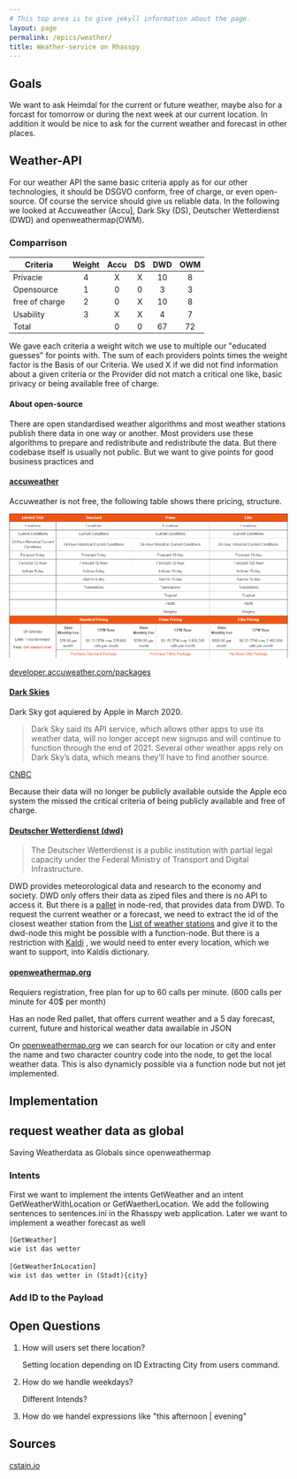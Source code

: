 ```yaml
---
# This top area is to give jekyll information about the page.
layout: page
permalink: /epics/weather/
title: Weather-service on Rhasspy
---
```


## Goals

We want to ask Heimdal for the current or future weather, maybe also for a forcast for tomorrow or during the next week 
at our current location. In addition it would be nice to ask for the current weather and forecast in other places.

## Weather-API
For our weather API the same basic criteria apply as for our other technologies, it should be DSGVO conform, free of charge,
or even open-source. Of course the service should give us reliable data. In the following we looked at Accuweather (Accu], Dark Sky (DS),
Deutscher Wetterdienst (DWD) and openweathermap(OWM).

### Comparrison

| Criteria      |Weight | Accu  | DS    | DWD   | OWM   |
|---------------|:-----:|:-----:|:-----:|:-----:|:-----:|       
| Privacie      | 4     | X     | X     | 10    | 8     |
| Opensource    | 1     | 0     | 0     | 3     | 3     |
| free of charge| 2     | 0     | X     | 10    | 8     |
| Usability     | 3     | X     | X     | 4     | 7     |
| Total         |       | 0     | 0     | 67    | 72    |

We gave each criteria a weight witch we use to multiple our "educated guesses" for points with. The sum of each providers
points times the weight factor is the Basis of our Criteria. We used X if we did not find information about a given criteria
or the Provider did not match a critical one like, basic privacy or being available free of charge.

#### About open-source

There are open standardised weather algorithms and most weather stations publish there data in one way or another. Most 
providers use these algorithms to prepare and redistribute and redistribute the data. But there codebase itself is usually not 
public. But we want to give points for good business practices and  

#### [accuweather](https://www.accuweather.com/)

Accuweather is not free, the following table shows there pricing, structure.

![](./../../assets/accuweather-pricing.png)

[developer.accuweather.com/packages](https://developer.accuweather.com/packages)

#### [Dark Skies](darksky.net)

Dark Sky got aquiered by Apple in March 2020.

> Dark Sky said its API service, which allows other apps to use its weather data, will no longer accept new signups and 
> will continue to function through the end of 2021. Several other weather apps rely on Dark Sky’s data, which means 
> they’ll have to find another source.

[CNBC](https://www.cnbc.com/2020/03/31/apple-buys-popular-weather-app-dark-sky.html)

Because their data will no longer be publicly available outside the Apple eco system the missed the critical criteria of
being publicly available and free of charge.

#### [Deutscher Wetterdienst (dwd)](https://www.dwd.de/DE/derdwd/derdwd_node.html)

> The Deutscher Wetterdienst is a public institution with partial legal capacity under the Federal Ministry of Transport
> and Digital Infrastructure.

DWD provides meteorological data and research to the economy and society.
DWD only offers their data as ziped files and there is no API to access it. But there is a
[pallet](https://flows.nodered.org/node/node-red-contrib-dwd-local-weather) in node-red, that provides
data from DWD. To request the current weather or a forecast, we need to extract the id of the closest weather station from
the [List of weather stations](https://www.dwd.de/DE/leistungen/met_verfahren_mosmix/mosmix_stationskatalog.cfg?view=nasPublication&nn=16102)
and give it to the dwd-node this might be possible with a function-node. But there is a restriction with [Kaldi]()
, we would need to
enter every location, which we want to support, into Kaldis dictionary.

#### [openweathermap.org](https://openweathermap.org/)

Requiers registration, free plan for up to 60 calls per minute. (600 calls per minute for 40$ per month)

Has an node Red pallet, that offers current weather and a 5 day forecast, current, future and historical weather data awailable in JSON

On [openweathermap.org](https://openweathermap.org/find?q=) we can search for our location or city and enter the name and
two character country code into the node, to get the local weather data. This is also dynamicly possible via a function node
but not jet implemented.

## Implementation


## request weather data as global

Saving Weatherdata as Globals since openweathermap


### Intents

First we want to implement the intents GetWeather and an intent GetWeatherWithLocation or GetWaetherLocation. We add the
following sentences to sentences.ini in the Rhasspy web application. Later we want to implement a weather forecast as well

```
[GetWeather]
wie ist das wetter

[GetWeatherInLocation]
wie ist das wetter in (Stadt){city}
```

### Add ID to the Payload


## Open Questions

1. How will users set there location?

    Setting location depending on ID
    Extracting City from users command.

2. How do we handle weekdays?

    Different Intends?
3. How do we handel expressions like "this afternoon | evening"
## Sources

[cstain.io](https://cstan.io/?p=12097&lang=en)
